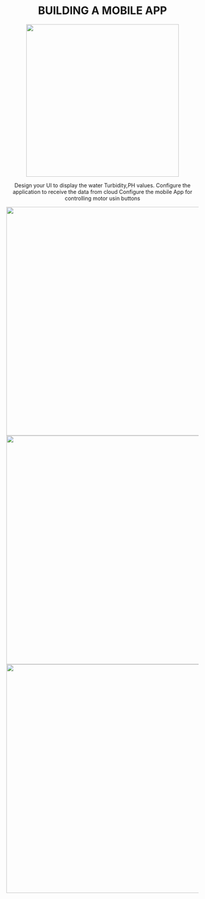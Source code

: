 <div align="center">
    
  
  
  
  
  
  
  # BUILDING A MOBILE APP 
    


<div align="center">

  
<img src='https://miro.medium.com/max/720/1*V4cV-UpcOn5sJ3hB75vdvA.gif' width="400" height="400">

Design your UI to display the water Turbidity,PH values.
Configure the application to receive the data from cloud
Configure the mobile App for controlling motor usin buttons



<img src='https://www.greenwebmedia.com/mobile-application-uk/images/mobile-app-tab2.gif' width="800" height="600">

<img src='https://www.apple.com/newsroom/images/product/app-store/Apple_App_Store_10th_anniversary_07102018_big.gif.large.gif' width="800" height="600">

<img src='https://theacemakers.com/wp-content/uploads/2020/05/Mobile-Application-page.gif' width="800" height="600">

